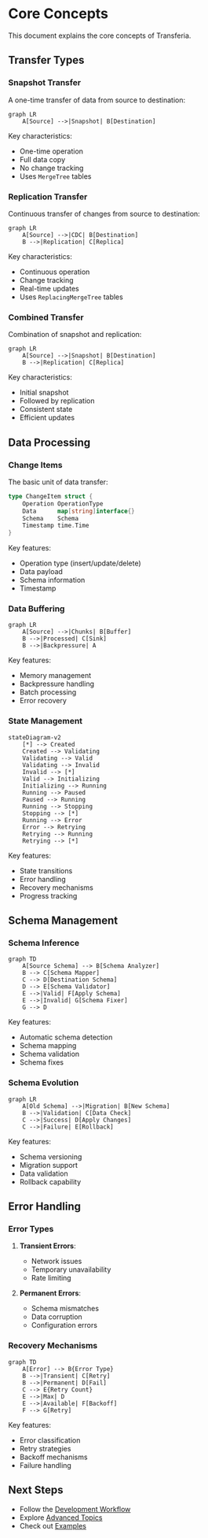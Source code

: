 # Core Concepts

This document explains the core concepts of Transferia.

## Transfer Types

### Snapshot Transfer

A one-time transfer of data from source to destination:

```mermaid
graph LR
    A[Source] -->|Snapshot| B[Destination]
```

Key characteristics:
- One-time operation
- Full data copy
- No change tracking
- Uses `MergeTree` tables

### Replication Transfer

Continuous transfer of changes from source to destination:

```mermaid
graph LR
    A[Source] -->|CDC| B[Destination]
    B -->|Replication| C[Replica]
```

Key characteristics:
- Continuous operation
- Change tracking
- Real-time updates
- Uses `ReplacingMergeTree` tables

### Combined Transfer

Combination of snapshot and replication:

```mermaid
graph LR
    A[Source] -->|Snapshot| B[Destination]
    B -->|Replication| C[Replica]
```

Key characteristics:
- Initial snapshot
- Followed by replication
- Consistent state
- Efficient updates

## Data Processing

### Change Items

The basic unit of data transfer:

```go
type ChangeItem struct {
    Operation OperationType
    Data      map[string]interface{}
    Schema    Schema
    Timestamp time.Time
}
```

Key features:
- Operation type (insert/update/delete)
- Data payload
- Schema information
- Timestamp

### Data Buffering

```mermaid
graph LR
    A[Source] -->|Chunks| B[Buffer]
    B -->|Processed| C[Sink]
    B -->|Backpressure| A
```

Key features:
- Memory management
- Backpressure handling
- Batch processing
- Error recovery

### State Management

```mermaid
stateDiagram-v2
    [*] --> Created
    Created --> Validating
    Validating --> Valid
    Validating --> Invalid
    Invalid --> [*]
    Valid --> Initializing
    Initializing --> Running
    Running --> Paused
    Paused --> Running
    Running --> Stopping
    Stopping --> [*]
    Running --> Error
    Error --> Retrying
    Retrying --> Running
    Retrying --> [*]
```

Key features:
- State transitions
- Error handling
- Recovery mechanisms
- Progress tracking

## Schema Management

### Schema Inference

```mermaid
graph TD
    A[Source Schema] --> B[Schema Analyzer]
    B --> C[Schema Mapper]
    C --> D[Destination Schema]
    D --> E[Schema Validator]
    E -->|Valid| F[Apply Schema]
    E -->|Invalid| G[Schema Fixer]
    G --> D
```

Key features:
- Automatic schema detection
- Schema mapping
- Schema validation
- Schema fixes

### Schema Evolution

```mermaid
graph LR
    A[Old Schema] -->|Migration| B[New Schema]
    B -->|Validation| C[Data Check]
    C -->|Success| D[Apply Changes]
    C -->|Failure| E[Rollback]
```

Key features:
- Schema versioning
- Migration support
- Data validation
- Rollback capability

## Error Handling

### Error Types

1. **Transient Errors**:
   - Network issues
   - Temporary unavailability
   - Rate limiting

2. **Permanent Errors**:
   - Schema mismatches
   - Data corruption
   - Configuration errors

### Recovery Mechanisms

```mermaid
graph TD
    A[Error] --> B{Error Type}
    B -->|Transient| C[Retry]
    B -->|Permanent| D[Fail]
    C --> E{Retry Count}
    E -->|Max| D
    E -->|Available| F[Backoff]
    F --> G[Retry]
```

Key features:
- Error classification
- Retry strategies
- Backoff mechanisms
- Failure handling

## Next Steps

- Follow the [Development Workflow](./development.md)
- Explore [Advanced Topics](./advanced.md)
- Check out [Examples](../examples) 